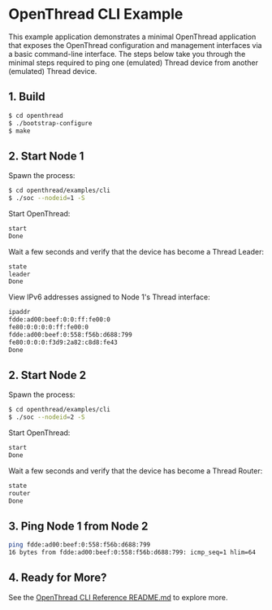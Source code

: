 # OpenThread CLI Example

This example application demonstrates a minimal OpenThread application
that exposes the OpenThread configuration and management interfaces
via a basic command-line interface.  The steps below take you through
the minimal steps required to ping one (emulated) Thread device from
another (emulated) Thread device.

## 1. Build

```bash
$ cd openthread
$ ./bootstrap-configure
$ make
```

## 2. Start Node 1

Spawn the process:

```bash
$ cd openthread/examples/cli
$ ./soc --nodeid=1 -S
```

Start OpenThread:

```bash
start
Done
```

Wait a few seconds and verify that the device has become a Thread Leader:

```bash
state
leader
Done
```

View IPv6 addresses assigned to Node 1's Thread interface:

```bash
ipaddr
fdde:ad00:beef:0:0:ff:fe00:0
fe80:0:0:0:0:ff:fe00:0
fdde:ad00:beef:0:558:f56b:d688:799
fe80:0:0:0:f3d9:2a82:c8d8:fe43
Done
```

## 2. Start Node 2

Spawn the process:

```bash
$ cd openthread/examples/cli
$ ./soc --nodeid=2 -S
```

Start OpenThread:

```bash
start
Done
```

Wait a few seconds and verify that the device has become a Thread Router:

```bash
state
router
Done
```

## 3. Ping Node 1 from Node 2

```bash
ping fdde:ad00:beef:0:558:f56b:d688:799
16 bytes from fdde:ad00:beef:0:558:f56b:d688:799: icmp_seq=1 hlim=64
```

## 4. Ready for More?

See the [OpenThread CLI Reference README.md](../../src/cli/README.md) to explore more.

